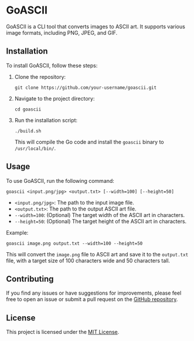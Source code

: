 # GoASCII

GoASCII is a CLI tool that converts images to ASCII art. It supports various image formats, including PNG, JPEG, and GIF.

## Installation

To install GoASCII, follow these steps:

1. Clone the repository:
   ```
   git clone https://github.com/your-username/goascii.git
   ```
2. Navigate to the project directory:
   ```
   cd goascii
   ```
3. Run the installation script:
   ```
   ./build.sh
   ```
   This will compile the Go code and install the `goascii` binary to `/usr/local/bin/`.

## Usage

To use GoASCII, run the following command:

```
goascii <input.png/jpg> <output.txt> [--width=100] [--height=50]
```

- `<input.png/jpg>`: The path to the input image file.
- `<output.txt>`: The path to the output ASCII art file.
- `--width=100`: (Optional) The target width of the ASCII art in characters.
- `--height=50`: (Optional) The target height of the ASCII art in characters.

Example:

```
goascii image.png output.txt --width=100 --height=50
```

This will convert the `image.png` file to ASCII art and save it to the `output.txt` file, with a target size of 100 characters wide and 50 characters tall.

## Contributing

If you find any issues or have suggestions for improvements, please feel free to open an issue or submit a pull request on the [GitHub repository](https://github.com/your-username/goascii).

## License

This project is licensed under the [MIT License](LICENSE).
